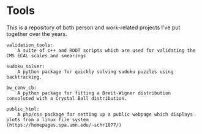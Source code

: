 # Tools

This is a repository of both person and work-related projects I've put together over the years.

    validation_tools:
        A suite of c++ and ROOT scripts which are used for validating the CMS ECAL scales and smearings
    
    sudoku_solver:
        A python package for quickly solving sudoku puzzles using backtracking.
    
    bw_conv_cb:
        A python package for fitting a Breit-Wigner distribution convoluted with a Crystal Ball distribution. 

    public_html:
        A php/css package for setting up a public webpage which displays plots from a linux file system (https://homepages.spa.umn.edu/~schr1077/)


